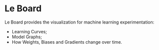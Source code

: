 # Le Board

Le Board provides the visualization for machine learning experimentation:
* Learning Curves;
* Model Graphs;
* How Weights, Biases and Gradients change over time.
